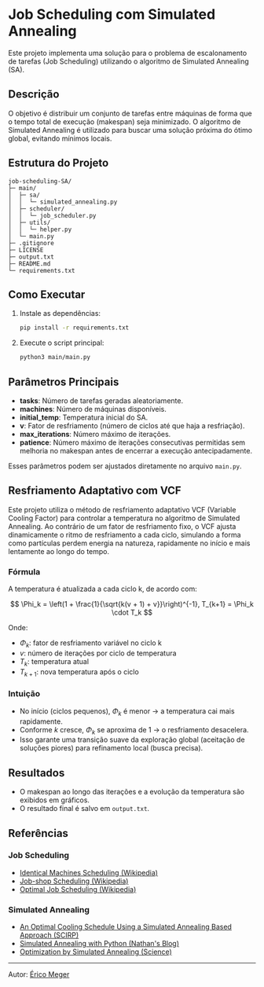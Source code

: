 # Job Scheduling com Simulated Annealing

Este projeto implementa uma solução para o problema de escalonamento de tarefas (Job Scheduling) utilizando o algoritmo de Simulated Annealing (SA).

## Descrição
O objetivo é distribuir um conjunto de tarefas entre máquinas de forma que o tempo total de execução (makespan) seja minimizado. O algoritmo de Simulated Annealing é utilizado para buscar uma solução próxima do ótimo global, evitando mínimos locais.

## Estrutura do Projeto
```
job-scheduling-SA/
├─ main/
│  ├─ sa/
│  │  └─ simulated_annealing.py
│  ├─ scheduler/
│  │  └─ job_scheduler.py
│  ├─ utils/
│  │  └─ helper.py
│  └─ main.py
├─ .gitignore
├─ LICENSE
├─ output.txt
├─ README.md
└─ requirements.txt
```

## Como Executar
1. Instale as dependências:
   ```bash
   pip install -r requirements.txt
   ```
2. Execute o script principal:
   ```bash
   python3 main/main.py
   ```

## Parâmetros Principais
- **tasks**: Número de tarefas geradas aleatoriamente.
- **machines**: Número de máquinas disponíveis.
- **initial_temp**: Temperatura inicial do SA.
- **v**: Fator de resfriamento (número de ciclos até que haja a resfriação).
- **max_iterations**: Número máximo de iterações.
- **patience**: Número máximo de iterações consecutivas permitidas sem melhoria no makespan antes de encerrar a execução antecipadamente.

Esses parâmetros podem ser ajustados diretamente no arquivo `main.py`.

## Resfriamento Adaptativo com VCF

Este projeto utiliza o método de resfriamento adaptativo VCF (Variable Cooling Factor) para controlar a temperatura no algoritmo de Simulated Annealing. Ao contrário de um fator de resfriamento fixo, o VCF ajusta dinamicamente o ritmo de resfriamento a cada ciclo, simulando a forma como partículas perdem energia na natureza, rapidamente no início e mais lentamente ao longo do tempo.

### Fórmula

A temperatura é atualizada a cada ciclo k, de acordo com:
    
$$
\Phi_k = \left(1 + \frac{1}{\sqrt{k(v + 1) + v}}\right)^{-1}, T_{k+1} = \Phi_k \cdot T_k
$$

Onde:
- $\Phi_k$: fator de resfriamento variável no ciclo k
- $v$: número de iterações por ciclo de temperatura
- $T_k$: temperatura atual
- $T_{k+1}$: nova temperatura após o ciclo

### Intuição

- No início (ciclos pequenos), $\Phi_k$ é menor → a temperatura cai mais rapidamente.
- Conforme $k$ cresce, $\Phi_k$ se aproxima de 1 → o resfriamento desacelera.
- Isso garante uma transição suave da exploração global (aceitação de soluções piores) para refinamento local (busca precisa).

## Resultados
- O makespan ao longo das iterações e a evolução da temperatura são exibidos em gráficos.
- O resultado final é salvo em `output.txt`.

## Referências

### Job Scheduling
- [Identical Machines Scheduling (Wikipedia)](https://en.wikipedia.org/wiki/Identical-machines_scheduling)
- [Job-shop Scheduling (Wikipedia)](https://en.wikipedia.org/wiki/Job-shop_scheduling)
- [Optimal Job Scheduling (Wikipedia)](https://en.wikipedia.org/wiki/Optimal_job_scheduling)

### Simulated Annealing
- [An Optimal Cooling Schedule Using a Simulated Annealing Based Approach (SCIRP)](https://www.scirp.org/journal/paperinformation?paperid=78834)
- [Simulated Annealing with Python (Nathan's Blog)](https://nathan.fun/posts/2020-05-14/simulated-annealing-with-python/)
- [Optimization by Simulated Annealing (Science)](https://www.science.org/doi/10.1126/science.220.4598.671)

---

Autor: [Érico Meger](https://github.com/EricoMeger)
